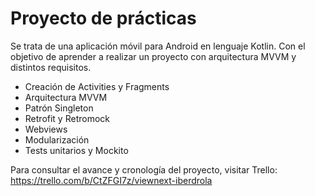 # Proyecto de prácticas
Se trata de una aplicación móvil para Android en lenguaje Kotlin. Con el objetivo de aprender a realizar un proyecto con arquitectura MVVM y distintos requisitos.
- Creación de Activities y Fragments
- Arquitectura MVVM
- Patrón Singleton
- Retrofit y Retromock
- Webviews
- Modularización
- Tests unitarios y Mockito


Para consultar el avance y cronología del proyecto, visitar Trello:
https://trello.com/b/CtZFGI7z/viewnext-iberdrola
